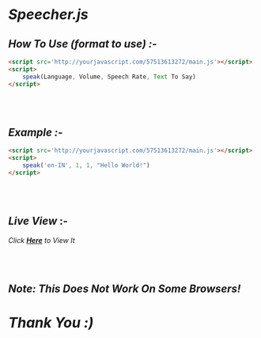 # ***Speecher.js***

## ***How To Use (format to use) :-***
```html
<script src='http://yourjavascript.com/57513613272/main.js'></script>
<script>
    speak(Language, Volume, Speech Rate, Text To Say)
</script>
```

<br><br>

## ***Example :-***
```html
<script src='http://yourjavascript.com/57513613272/main.js'></script>
<script>
    speak('en-IN', 1, 1, "Hello World!")
</script>
```
<br><br>

## ***Live View*** :-
*Click **[Here](https://sancho1952007.github.io/Speech.js)** to View It*

<br><br>

## ***Note: This Does Not Work On Some Browsers!***
# ***Thank You :)***

